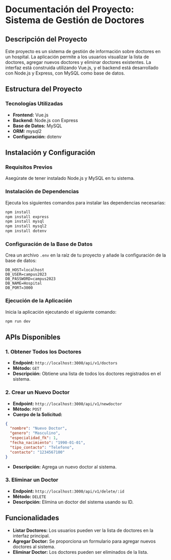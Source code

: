 # Documentación del Proyecto: Sistema de Gestión de Doctores

## Descripción del Proyecto

Este proyecto es un sistema de gestión de información sobre doctores en un hospital. La aplicación permite a los usuarios visualizar la lista de doctores, agregar nuevos doctores y eliminar doctores existentes. La interfaz está construida utilizando Vue.js, y el backend está desarrollado con Node.js y Express, con MySQL como base de datos.

## Estructura del Proyecto

### Tecnologías Utilizadas

- **Frontend:** Vue.js
- **Backend:** Node.js con Express
- **Base de Datos:** MySQL
- **ORM:** mysql2
- **Configuración:** dotenv

## Instalación y Configuración

### Requisitos Previos

Asegúrate de tener instalado Node.js y MySQL en tu sistema.

### Instalación de Dependencias

Ejecuta los siguientes comandos para instalar las dependencias necesarias:

```bash
npm install
npm install express
npm install mysql
npm install mysql2
npm install dotenv
```

### Configuración de la Base de Datos

Crea un archivo `.env` en la raíz de tu proyecto y añade la configuración de la base de datos:

```
DB_HOST=localhost
DB_USER=campus2023
DB_PASSWORD=campus2023
DB_NAME=Hospital
DB_PORT=3000
```

### Ejecución de la Aplicación

Inicia la aplicación ejecutando el siguiente comando:

```bash
npm run dev
```

## APIs Disponibles

### 1. Obtener Todos los Doctores

- **Endpoint:** `http://localhost:3000/api/v1/doctors`
- **Método:** `GET`
- **Descripción:** Obtiene una lista de todos los doctores registrados en el sistema.

### 2. Crear un Nuevo Doctor

- **Endpoint:** `http://localhost:3000/api/v1/newdoctor`
- **Método:** `POST`
- **Cuerpo de la Solicitud:**

```json
{
  "nombre": "Nuevo Doctor",
  "genero": "Masculino",
  "especialidad_fk": 1,
  "fecha_nacimiento": "1990-01-01",
  "tipo_contacto": "Telefono",
  "contacto": "1234567100"
}
```

- **Descripción:** Agrega un nuevo doctor al sistema.

### 3. Eliminar un Doctor

- **Endpoint:** `http://localhost:3000/api/v1/delete/:id`
- **Método:** `DELETE`
- **Descripción:** Elimina un doctor del sistema usando su ID.

## Funcionalidades

- **Listar Doctores:** Los usuarios pueden ver la lista de doctores en la interfaz principal.
- **Agregar Doctor:** Se proporciona un formulario para agregar nuevos doctores al sistema.
- **Eliminar Doctor:** Los doctores pueden ser eliminados de la lista.

